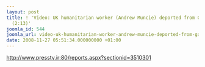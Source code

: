 ```yaml
---
layout: post
title: ! 'Video: UK humanitarian worker (Andrew Muncie) deported from Gaza by Israel
  (2:13)'
joomla_id: 544
joomla_url: video-uk-humanitarian-worker-andrew-muncie-deported-from-gaza-by-israel-213
date: 2008-11-27 05:51:34.000000000 +01:00
---
```

<p><a href="http://www.presstv.ir:80/reports.aspx?sectionid=3510301">http://www.presstv.ir:80/reports.aspx?sectionid=3510301</a></p>
